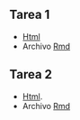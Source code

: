 ## Tarea 1
+ [Html](https://federicodaverio.github.io/SeriesDeTiempo/Tarea_1_TS_Federico_Daverio.html) 
+ Archivo [Rmd](https://federicodaverio.github.io/SeriesDeTiempo/Tarea_1_TS_Federico_Daverio.Rmd)
## Tarea 2
+ [Html](https://federicodaverio.github.io/EPS2020/Tarea_2_EPS_Federico_Daverio_V2.html). 
+ Archivo [Rmd](https://federicodaverio.github.io/EPS2020/Tarea_2_EPS_Federico_Daverio_V2.Rmd)
